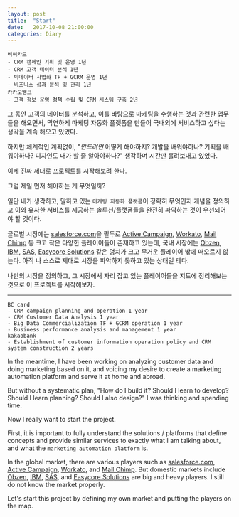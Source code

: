 ```yaml
---
layout: post
title:  "Start"
date:   2017-10-08 21:00:00
categories: Diary 
---
```


	비씨카드 
	- CRM 캠페인 기획 및 운영 1년
	- CRM 고객 데이터 분석 1년
	- 빅데이터 사업화 TF + GCRM 운영 1년
	- 비즈니스 성과 분석 및 관리 1년
	카카오뱅크 
	- 고객 정보 운영 정책 수립 및 CRM 시스템 구축 2년 

그 동안 고객의 데이터를 분석하고, 이를 바탕으로 마케팅을 수행하는 것과 관련한 업무들을 해오면서, 막연하게 마케팅 자동화 플랫폼을 만들어 국내외에 서비스하고 싶다는 생각을 계속 해오고 있었다. 

하지만 체계적인 계획없이, "*만드려면* 어떻게 해야하지? 개발을 배워야하나? 기획을 배워야하나? 디자인도 내가 할 줄 알아야하나?" 생각하며 시간만 흘려보내고 있었다.

이제 진짜 제대로 프로젝트를 시작해보려 한다.

그럼 제일 먼저 해야하는 게 무엇일까?

일단 내가 생각하고, 말하고 있는 `마케팅 자동화 플랫폼`이 정확히 무엇인지 개념을 정의하고 이와 유사한 서비스를 제공하는 솔루션/플랫폼들을 완전히 파악하는 것이 우선되어야 할 것이다.

글로벌 시장에는 [salesforce.com]을 필두로 [Active Campaign], [Workato], [Mail Chimp] 등 크고 작은 다양한 플레이어들이 존재하고 있는데, 국내 시장에는 [Obzen], [IBM], [SAS], [Easycore Solutions] 같은 덩치가 크고 무거운 플레이어 밖에 떠오르지 않는다. 아직 나 스스로 제대로 시장을 파악하지 못하고 있는 상태일 테다. 

나만의 시장을 정의하고, 그 시장에서 자리 잡고 있는 플레이어들을 지도에 정리해보는 것으로 이 프로젝트를 시작해보자.

-------

	BC card 
	- CRM campaign planning and operation 1 year
	- CRM Customer Data Analysis 1 year
	- Big Data Commercialization TF + GCRM ​​operation 1 year
	- Business performance analysis and management 1 year
	kakaobank 
	- Establishment of customer information operation policy and CRM system construction 2 years

In the meantime, I have been working on analyzing customer data and doing marketing based on it, and voicing my desire to create a marketing automation platform and serve it at home and abroad.

But without a systematic plan, "How do I build it? Should I learn to develop? Should I learn planning? Should I also design?" I was thinking and spending time.

Now I really want to start the project.

First, it is important to fully understand the solutions / platforms that define concepts and provide similar services to exactly what I am talking about, and what the `marketing automation platform` is.

In the global market, there are various players such as [salesforce.com], [Active Campaign], [Workato], and [Mail Chimp]. But domestic markets include [Obzen], [IBM], [SAS], and [Easycore Solutions] are big and heavy players. I still do not know the market properly.

Let's start this project by defining my own market and putting the players on the map.

[salesforce.com]: https://www.salesforce.com
[Workato]: https://www.workato.com
[Active CAmpaign]: https://www.activecampaign.com
[Mail Chimp]: www.mailchimp.com
[Obzen]: www.obzen.com/
[IBM]: https://www.ibm.com/kr-ko/marketplace/digital-marketing-and-lead-management
[SAS]: https://www.sas.com/ko_kr/software/customer-intelligence/marketing-automation.html
[Easycore Solutions]: http://coresolutions.co.kr/campaign-manager/






